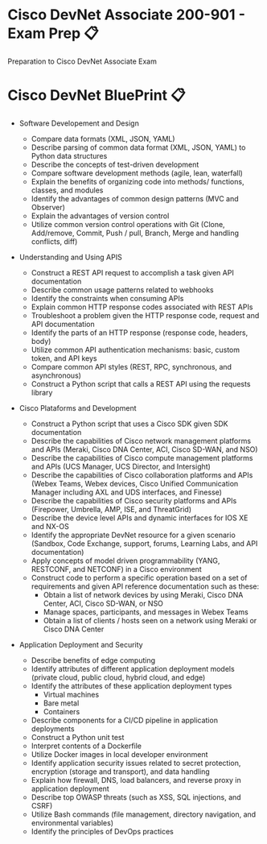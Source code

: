 # Cisco DevNet Associate 200-901 - Exam Prep 📋

Preparation to Cisco DevNet Associate Exam

# Cisco DevNet BluePrint 📋

- Software Developement and Design
    - Compare data formats (XML, JSON, YAML)
    - Describe parsing of common data format (XML, JSON, YAML) to Python data structures
    - Describe the concepts of test-driven development
    - Compare software development methods (agile, lean, waterfall)
    - Explain the benefits of organizing code into methods/ functions, classes, and modules
    - Identify the advantages of common design patterns (MVC and Observer)
    - Explain the advantages of version control
    - Utilize common version control operations with Git (Clone, Add/remove, Commit, Push / pull, Branch, Merge and handling conflicts, diff)

- Understanding and Using APIS
    - Construct a REST API request to accomplish a task given API documentation
    - Describe common usage patterns related to webhooks
    - Identify the constraints when consuming APIs
    - Explain common HTTP response codes associated with REST APIs
    - Troubleshoot a problem given the HTTP response code, request and API documentation
    - Identify the parts of an HTTP response (response code, headers, body)
    - Utilize common API authentication mechanisms: basic, custom token, and API keys
    - Compare common API styles (REST, RPC, synchronous, and asynchronous)
    - Construct a Python script that calls a REST API using the requests library

- Cisco Plataforms and Development
    - Construct a Python script that uses a Cisco SDK given SDK documentation
    - Describe the capabilities of Cisco network management platforms and APIs (Meraki, Cisco DNA Center, ACI, Cisco SD-WAN, and NSO)
    - Describe the capabilities of Cisco compute management platforms and APIs (UCS Manager, UCS Director, and Intersight)
    - Describe the capabilities of Cisco collaboration platforms and APIs (Webex Teams, Webex devices, Cisco Unified Communication Manager including AXL and UDS interfaces, and Finesse)
    - Describe the capabilities of Cisco security platforms and APIs (Firepower, Umbrella, AMP, ISE, and ThreatGrid)
    - Describe the device level APIs and dynamic interfaces for IOS XE and NX-OS
    - Identify the appropriate DevNet resource for a given scenario (Sandbox, Code Exchange, support, forums, Learning Labs, and API documentation)
    - Apply concepts of model driven programmability (YANG, RESTCONF, and NETCONF) in a Cisco environment
    - Construct code to perform a specific operation based on a set of requirements and given API reference documentation such as these:
        - Obtain a list of network devices by using Meraki, Cisco DNA Center, ACI, Cisco SD-WAN, or NSO
        - Manage spaces, participants, and messages in Webex Teams
        - Obtain a list of clients / hosts seen on a network using Meraki or Cisco DNA Center

- Application Deployment and Security
    - Describe benefits of edge computing
    - Identify attributes of different application deployment models (private cloud, public cloud, hybrid cloud, and edge)
    - Identify the attributes of these application deployment types
        - Virtual machines
        - Bare metal
        - Containers
    - Describe components for a CI/CD pipeline in application deployments
    - Construct a Python unit test
    - Interpret contents of a Dockerfile
    - Utilize Docker images in local developer environment
    - Identify application security issues related to secret protection, encryption (storage and transport), and data handling
    - Explain how firewall, DNS, load balancers, and reverse proxy in application deployment
    - Describe top OWASP threats (such as XSS, SQL injections, and CSRF)
    - Utilize Bash commands (file management, directory navigation, and environmental variables)
    - Identify the principles of DevOps practices

